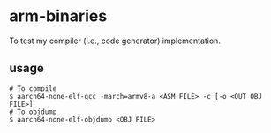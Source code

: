 # arm-binaries
To test my compiler (i.e., code generator) implementation.

## usage
```
# To compile
$ aarch64-none-elf-gcc -march=armv8-a <ASM FILE> -c [-o <OUT OBJ FILE>]
# To objdump
$ aarch64-none-elf-objdump <OBJ FILE>
```
